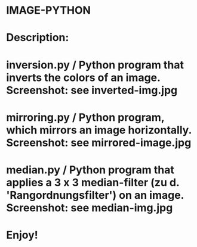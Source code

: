 # IMAGE-PYTHON

# Description:
# inversion.py / Python program that inverts the colors of an image. Screenshot: see inverted-img.jpg
# mirroring.py / Python program, which mirrors an image horizontally. Screenshot: see mirrored-image.jpg
# median.py / Python program that applies a 3 x 3 median-filter (zu d. 'Rangordnungsfilter') on an image. Screenshot: see median-img.jpg

# Enjoy!
